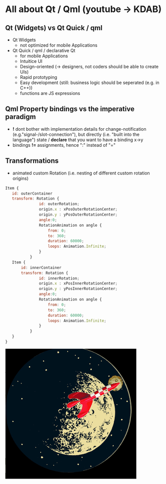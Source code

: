 # All about Qt / Qml (youtube -> KDAB)

## Qt (Widgets) vs Qt Quick / qml
* Qt Widgets
    * not optimized for mobile Applications
* Qt Quick / qml / declarative Qt
    * for mobile Applications
    * Intuitice UI
    * Design-oriented (-> designers, not coders should be able to create UIs)
    * Rapid prototyping
    * Easy development (still: business logic should be seperated (e.g. in C++))
    * functions are JS expressions

## Qml Property bindings vs the **imperative** paradigm
* **!** dont bother with implementation details for change-notification (e.g."signal-/slot-connection"), but directly (i.e.  "built into the language") state / **declare** that you want to have a binding x->y
* bindings **!=** assignments, hence ":" instead of "="

## Transformations
* animated custom Rotation (i.e. nesting of different custom rotation origins)
 ```javascript 
 Item {
    id: outerContainer
    transform: Rotation {
                id: outerRotation;
                origin.x : xPosOuterRotationCenter;
                origin.y : yPosOuterRotationCenter;
                angle:0;
                RotationAnimation on angle {
                    from: 0;
                    to: 360;
                    duration: 60000;
                    loops: Animation.Infinite;
                }
            }
    Item {
        id: innerContainer
        transform: Rotation {
                id: innerRotation;
                origin.x : xPosInnerRotationCenter;
                origin.y : yPosInnerRotationCenter;
                angle:0;
                RotationAnimation on angle {
                    from: 0;
                    to: 360;
                    duration: 60000;
                    loops: Animation.Infinite;
                }
            }
    }
 }
 
 ```
<img src="Clock.gif">

